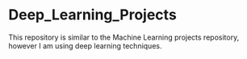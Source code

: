 # Deep_Learning_Projects

This repository is similar to the Machine Learning projects repository, however I am using deep learning techniques.

